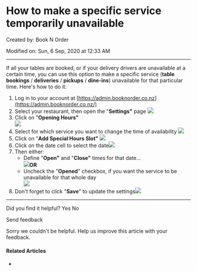 # How to make a specific service temporarily unavailable

Created by: Book N Order

Modified on: Sun, 6 Sep, 2020 at 12:33 AM

***

If all your tables are booked, or if your delivery drivers are unavailable at a certain time, you can use this option to make a specific service (**table bookings** / **deliveries** / **pickups** / **dine-ins**) unavailable for that particular time. Here's how to do it:

1. Log in to your account at [https://admin.booknorder.co.nz](https://admin.booknorder.co.nz/)
2. Select your restaurant, then open the "**Settings"** page ![](https://s3-ap-southeast-2.amazonaws.com/aus-cdn.freshdesk.com/data/helpdesk/attachments/production/51006716244/original/Y0wq\_ViJCLo2UhTjlYn5hY6t2QzL8iiRww.png?1599306715)
3. Click on "**Opening Hours"**\
   ![](https://s3-ap-southeast-2.amazonaws.com/aus-cdn.freshdesk.com/data/helpdesk/attachments/production/51006716246/original/IvWKizjJa8qL1kXlym7yaJWsS1Kh8N\_40A.png?1599306812)
4. Select for which service you want to change the time of availability ![](https://s3-ap-southeast-2.amazonaws.com/aus-cdn.freshdesk.com/data/helpdesk/attachments/production/51006716299/original/uqE\_OH9j800MGqlLU4RT2L5nhveJjPOHDg.png?1599307182)
5. Click on "**Add Special Hours Slot"** ![](https://s3-ap-southeast-2.amazonaws.com/aus-cdn.freshdesk.com/data/helpdesk/attachments/production/51006716310/original/cboZ4cQzv2dcxim4nK2JFDMyO4kM7mStiQ.png?1599307531)
6. Click on the date cell to select the date![](https://s3-ap-southeast-2.amazonaws.com/aus-cdn.freshdesk.com/data/helpdesk/attachments/production/51006716352/original/LMXWdnncvoxgMCmMWFd98wHXRzLf3K1i8w.png?1599308253)
7. Then either:
   * Define "**Open"** and "**Close"** times for that date...\
     ![](https://s3-ap-southeast-2.amazonaws.com/aus-cdn.freshdesk.com/data/helpdesk/attachments/production/51004644220/original/plkHazWwiwiTJw5rpPtnumdCsIB23\_GMzw.png?1592779186)**OR**
   * Uncheck the "**Opened**" checkbox, if you want the service to be unavailable for that whole day\
     ![](https://s3-ap-southeast-2.amazonaws.com/aus-cdn.freshdesk.com/data/helpdesk/attachments/production/51004644289/original/l\_A5nvMx91PRKTEEOph-\_jyMZBk5LQ9t3g.png?1592779369)
8. Don't forget to click "**Save**" to update the settings![](https://s3-ap-southeast-2.amazonaws.com/aus-cdn.freshdesk.com/data/helpdesk/attachments/production/51006716362/original/eZf6av29ZcyABsyjdLhQCnktxftIBo-Ulw.png?1599308626)

***

Did you find it helpful? Yes No

Send feedback

Sorry we couldn't be helpful. Help us improve this article with your feedback.

#### Related Articles

*
